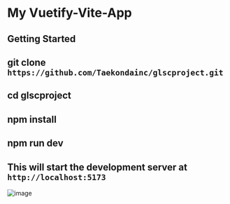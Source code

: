 # My Vuetify-Vite-App

## Getting Started

## git clone `https://github.com/Taekondainc/glscproject.git`

## cd glscproject

## npm install

## npm run dev

## This will start the development server at `http://localhost:5173`
![image](https://github.com/Taekondainc/glscproject/assets/46072451/cce0482d-e11d-4a43-bbfd-890f354edf82)

